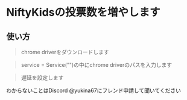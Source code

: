 # NiftyKidsの投票数を増やします

## 使い方
>chrome driverをダウンロードします

>service = Service("")の中にchrome driverのパスを入力します

>遅延を設定します

わからないことはDiscord @yukina67にフレンド申請して聞いてください
